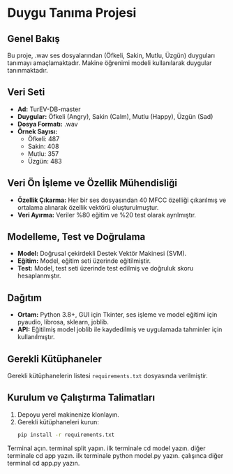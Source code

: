 
# Duygu Tanıma Projesi

## Genel Bakış
Bu proje, .wav ses dosyalarından (Öfkeli, Sakin, Mutlu, Üzgün) duyguları tanımayı amaçlamaktadır. Makine öğrenimi modeli kullanılarak duygular tanınmaktadır.

## Veri Seti
- **Ad:** TurEV-DB-master
- **Duygular:** Öfkeli (Angry), Sakin (Calm), Mutlu (Happy), Üzgün (Sad)
- **Dosya Formatı:** .wav
- **Örnek Sayısı:**
  - Öfkeli: 487
  - Sakin: 408
  - Mutlu: 357
  - Üzgün: 483

## Veri Ön İşleme ve Özellik Mühendisliği
- **Özellik Çıkarma:** Her bir ses dosyasından 40 MFCC özelliği çıkarılmış ve ortalama alınarak özellik vektörü oluşturulmuştur.
- **Veri Ayırma:** Veriler %80 eğitim ve %20 test olarak ayrılmıştır.

## Modelleme, Test ve Doğrulama
- **Model:** Doğrusal çekirdekli Destek Vektör Makinesi (SVM).
- **Eğitim:** Model, eğitim seti üzerinde eğitilmiştir.
- **Test:** Model, test seti üzerinde test edilmiş ve doğruluk skoru hesaplanmıştır.

## Dağıtım
- **Ortam:** Python 3.8+, GUI için Tkinter, ses işleme ve model eğitimi için pyaudio, librosa, sklearn, joblib.
- **API:** Eğitilmiş model joblib ile kaydedilmiş ve uygulamada tahminler için kullanılmıştır.

## Gerekli Kütüphaneler
Gerekli kütüphanelerin listesi `requirements.txt` dosyasında verilmiştir.

## Kurulum ve Çalıştırma Talimatları
1. Depoyu yerel makinenize klonlayın.
2. Gerekli kütüphaneleri kurun:
   ```bash
   pip install -r requirements.txt

Terminal açın. terminal split yapın. ilk terminale cd model yazın.
diğer terminale cd app yazın. ilk terminale python model.py yazın. çalışınca diğer terminal cd app.py yazın.
